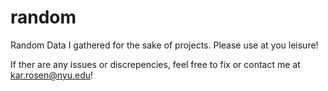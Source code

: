 # random
Random Data I gathered for the sake of projects.
Please use at you leisure!

If ther are any issues or discrepencies, feel free to fix or contact me at kar.rosen@nyu.edu!
